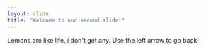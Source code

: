 ```yaml
---
layout: slide
title: "Welcome to our second slide!"
---
```

Lemons are like life, i don't get any.
Use the left arrow to go back!
